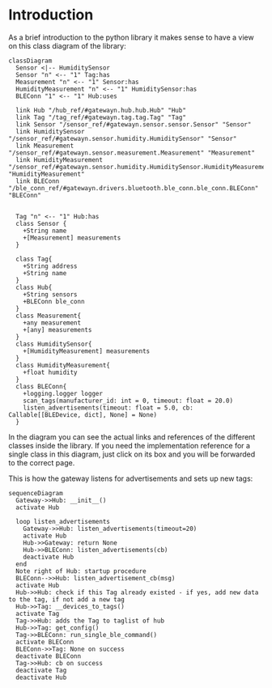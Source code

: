 # Introduction

As a brief introduction to the python library it makes sense to have a view on this class diagram of the library:

``` mermaid
classDiagram
  Sensor <|-- HumiditySensor
  Sensor "n" <-- "1" Tag:has
  Measurement "n" <-- "1" Sensor:has
  HumidityMeasurement "n" <-- "1" HumiditySensor:has
  BLEConn "1" <-- "1" Hub:uses

  link Hub "/hub_ref/#gatewayn.hub.hub.Hub" "Hub"
  link Tag "/tag_ref/#gatewayn.tag.tag.Tag" "Tag"
  link Sensor "/sensor_ref/#gatewayn.sensor.sensor.Sensor" "Sensor"
  link HumiditySensor "/sensor_ref/#gatewayn.sensor.humidity.HumiditySensor" "Sensor"
  link Measurement "/sensor_ref/#gatewayn.sensor.measurement.Measurement" "Measurement"
  link HumidityMeasurement "/sensor_ref/#gatewayn.sensor.humidity.HumiditySensor.HumidityMeasurement" "HumidityMeasurement"
  link BLEConn "/ble_conn_ref/#gatewayn.drivers.bluetooth.ble_conn.ble_conn.BLEConn" "BLEConn"


  Tag "n" <-- "1" Hub:has
  class Sensor {
    +String name
    +[Measurement] measurements
  }

  class Tag{
    +String address
    +String name
  }
  class Hub{
    +String sensors
    +BLEConn ble_conn
  }
  class Measurement{
    +any measurement
    +[any] measurements
  }
  class HumiditySensor{
    +[HumidityMeasurement] measurements
  }
  class HumidityMeasurement{
    +float humidity
  }
  class BLEConn{
    +logging.logger logger
    scan_tags(manufacturer_id: int = 0, timeout: float = 20.0)
    listen_advertisements(timeout: float = 5.0, cb: Callable[[BLEDevice, dict], None] = None)
  }
```
In the diagram you can see the actual links and references of the different classes inside the library. If you need the implementation reference for a single class in this diagram, just click on its box and you will be forwarded to the correct page.

This is how the gateway listens for advertisements and sets up new tags:

``` mermaid
sequenceDiagram
  Gateway->>Hub: __init__()
  activate Hub

  loop listen_advertisements
    Gateway->>Hub: listen_advertisements(timeout=20)
    activate Hub
    Hub->>Gateway: return None
    Hub->>BLEConn: listen_advertisements(cb)
    deactivate Hub
  end
  Note right of Hub: startup procedure
  BLEConn-->>Hub: listen_advertisement_cb(msg)
  activate Hub
  Hub->>Hub: check if this Tag already existed - if yes, add new data to the tag, if not add a new tag
  Hub->>Tag: __devices_to_tags()
  activate Tag
  Tag->>Hub: adds the Tag to taglist of hub
  Hub->>Tag: get_config()
  Tag->>BLEConn: run_single_ble_command()
  activate BLEConn
  BLEConn->>Tag: None on success
  deactivate BLEConn
  Tag->>Hub: cb on success
  deactivate Tag
  deactivate Hub
```
